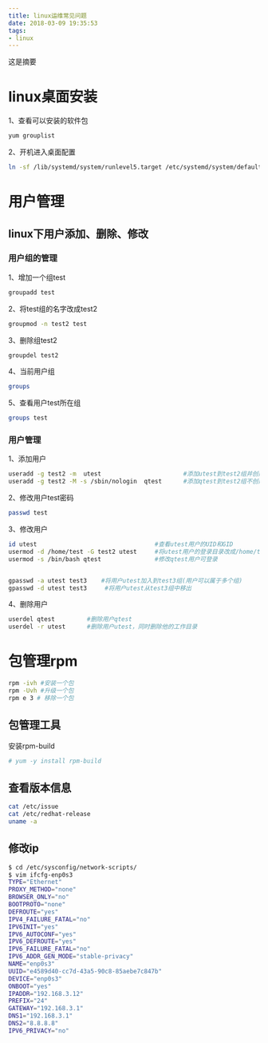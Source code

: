 ```yaml
---
title: linux运维常见问题
date: 2018-03-09 19:35:53
tags: 
- linux
---
```

这是摘要
<!-- more -->
# linux桌面安装
1、查看可以安装的软件包
```bash
yum grouplist
```
2、开机进入桌面配置
```bash
ln -sf /lib/systemd/system/runlevel5.target /etc/systemd/system/default.target
```
# 用户管理
## linux下用户添加、删除、修改
### 用户组的管理
1、增加一个组test
```bash
groupadd test
```
2、将test组的名字改成test2
```bash
groupmod -n test2 test
```
3、删除组test2
```bash
groupdel test2
```
4、当前用户组
```bash
groups
```
5、查看用户test所在组
```bash
groups test
```
### 用户管理
1、添加用户
```bash
useradd -g test2 -m  utest                       #添加utest到test2组并创建用户目录（要先创建test2组）
useradd -g test2 -M -s /sbin/nologin  qtest      #添加qtest到test2组不创建用户目录，并且不可用于登录
```
2、修改用户test密码
```bash
passwd test
```
3、修改用户
```bash
id utest                                 #查看utest用户的UID和GID
usermod -d /home/test -G test2 utest     #将utest用户的登录目录改成/home/test，并加入test2组，注意这里是大G。
usermod -s /bin/bash qtest               #修改qtest用户可登录   


gpasswd -a utest test3    #将用户utest加入到test3组(用户可以属于多个组)
gpasswd -d utest test3     #将用户utest从test3组中移出
```
4、删除用户
```bash
userdel qtest         #删除用户qtest
userdel -r utest      #删除用户utest，同时删除他的工作目录
```
# 包管理rpm
```bash
rpm -ivh #安装一个包
rpm -Uvh #升级一个包
rpm e 3 # 移除一个包
```
## 包管理工具
安装rpm-build

```bash
# yum -y install rpm-build
```

## 查看版本信息
```bash
cat /etc/issue 
cat /etc/redhat-release
uname -a 

```

## 修改ip
``` bash
$ cd /etc/sysconfig/network-scripts/
$ vim ifcfg-enp0s3 
TYPE="Ethernet"
PROXY_METHOD="none"
BROWSER_ONLY="no"
BOOTPROTO="none"
DEFROUTE="yes"
IPV4_FAILURE_FATAL="no"
IPV6INIT="yes"
IPV6_AUTOCONF="yes"
IPV6_DEFROUTE="yes"
IPV6_FAILURE_FATAL="no"
IPV6_ADDR_GEN_MODE="stable-privacy"
NAME="enp0s3"
UUID="e4589d40-cc7d-43a5-90c8-85aebe7c847b"
DEVICE="enp0s3"
ONBOOT="yes"
IPADDR="192.168.3.12"
PREFIX="24"
GATEWAY="192.168.3.1"
DNS1="192.168.3.1"
DNS2="8.8.8.8"
IPV6_PRIVACY="no"

```